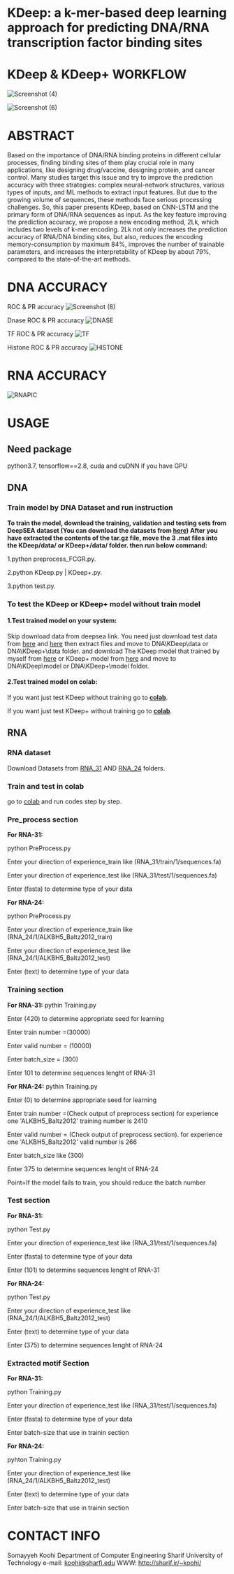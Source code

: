 # KDeep: a k-mer-based deep learning approach for  predicting DNA/RNA transcription factor binding  sites
# KDeep & KDeep+ WORKFLOW
![Screenshot (4)](https://user-images.githubusercontent.com/88847995/216258822-1f120880-749d-45b4-8fa0-473398a45ce3.png)

![Screenshot (6)](https://user-images.githubusercontent.com/88847995/216259426-c3c339fe-daf2-44d9-8845-f69ccdc6b17e.png)

# ABSTRACT
Based on the importance of DNA/RNA binding proteins in different cellular processes, finding binding sites of them play crucial role in many applications, like designing drug/vaccine, designing protein, and cancer control. Many studies target this issue and try to improve the prediction accuracy with three strategies: complex neural-network structures, various types of inputs, and ML methods to extract input features. But due to the growing volume of sequences, these methods face serious processing challenges. So, this paper presents KDeep, based on CNN-LSTM and the primary form of DNA/RNA sequences as input. As the key feature improving the prediction accuracy, we propose a new encoding method, 2Lk, which includes two levels of k-mer encoding. 2Lk not only increases the prediction accuracy of RNA/DNA binding sites, but also, reduces the encoding memory-consumption by maximum 84%, improves the number of trainable parameters, and increases the interpretability of KDeep by about 79%, compared to the state-of-the-art methods.

# DNA ACCURACY
ROC & PR accuracy
![Screenshot (8)](https://user-images.githubusercontent.com/88847995/216260753-28ad0aec-eb4a-4f67-989e-f4351fee716e.png)

Dnase ROC & PR accuracy
![DNASE](https://user-images.githubusercontent.com/88847995/216276090-2e577602-c2b4-440c-958f-1132290603ae.png)

TF ROC & PR accuracy
![TF](https://user-images.githubusercontent.com/88847995/216276141-aa5344c2-4800-40dd-a05f-81b6229bde52.png)

Histone ROC & PR accuracy
![HISTONE](https://user-images.githubusercontent.com/88847995/216276193-c45e1b77-a8eb-4865-b1cd-92353661c740.png)

# RNA ACCURACY
![RNAPIC](https://user-images.githubusercontent.com/88847995/216283950-3f772f10-880d-4363-a391-9e4040c3cb1e.png)

# USAGE
## Need package
python3.7,  tensorflow==2.8, cuda and cuDNN if you have GPU

## DNA
###  Train model by DNA Dataset and run instruction
**To train the model, download the training, validation and testing sets from DeepSEA dataset (You can download the datasets from [here](http://deepsea.princeton.edu/media/code/deepsea_train_bundle.v0.9.tar.gz))
After you have extracted the contents of the tar.gz file, move the 3 .mat files into the KDeep/data/ or KDeep+/data/ folder.
then run below command:**

 1.python preprocess_FCGR.py.
 
 2.python KDeep.py | KDeep+.py.
 
 3.python test.py.
 
 
### To test the KDeep or KDeep+ model without train model

 #### 1.Test trained model on your system:
 
Skip download data from deepsea link. You need just download test data from [here](https://drive.google.com/file/d/1y_KarPolOGFFzcdeoKOY9w_tg0NG3jYg/view?usp=sharing) and [here](https://drive.google.com/file/d/1fBN1fVCMKRmCLCO4vBiYB3OZYdjUV-ae/view?usp=sharing) then extract files and move to DNA\KDeep\data or DNA\KDeep+\data folder. and download The KDeep model that trained by myself from [here](https://drive.google.com/file/d/150I1vVEpqrPR_m6yZAyEwEGMAGfTzYZa/view?usp=sharing) or KDeep+ model
 from [here](https://drive.google.com/file/d/1xUuL74NiVLXNDtsLI0HjB5lNTrZsgy7x/view?usp=sharing) and move to DNA\KDeep\model or DNA\KDeep+\model folder.


#### 2.Test trained model on colab:
 
If you want just test KDeep without training go to **[colab](https://colab.research.google.com/drive/1bdPTxxkB4Gd_R0GBSVfI_R57bUVTjomv?usp=sharing)**.

If you want just test KDeep+ without training go to **[colab](https://colab.research.google.com/drive/1f4AUlTIwnB_1ezZkbf8L7y0g8C6m_o3S?usp=sharing)**.
 
 ##  **RNA** 
 ### RNA dataset
 Download Datasets from [RNA_31](https://drive.google.com/drive/folders/1zW4cGL2SsfCxscnsCKmRywHbSsKSb_gA?usp=sharing) AND [RNA_24](https://drive.google.com/drive/folders/1--hAqnWlECTDRA-ILV0IKrFR1Wvw_L2E?usp=sharing) folders.
 
 ### Train and test in colab 
 go to [colab](https://colab.research.google.com/drive/1mLV1jp-VIQSu99h51O3mKf5_gExoowrc?usp=sharing) and run codes step by step. 
 
###  Pre_process section 

**For RNA-31:**

python PreProcess.py

Enter your direction of experience_train like (RNA_31/train/1/sequences.fa)

Enter your direction of experience_test like (RNA_31/test/1/sequences.fa)

Enter (fasta) to determine type of your data

**For RNA-24:**

python PreProcess.py 

Enter your direction of experience_train like (RNA_24/1/ALKBH5_Baltz2012_train)

Enter your direction of experience_test like (RNA_24/1/ALKBH5_Baltz2012_test)

Enter (text) to determine type of your data

### Training section 

**For RNA-31:**
pythin Training.py

Enter (420) to determine appropriate seed for learning

Enter train number =(30000)

Enter valid number = (10000)

Enter batch_size = (300)

Enter 101 to determine sequences lenght of RNA-31

**For RNA-24:**
pythin Training.py

Enter (0) to determine appropriate seed for learning

Enter train number =(Check output of preprocess section) for experience one 'ALKBH5_Baltz2012' training number is 2410

Enter valid number = (Check output of preprocess section). for experience one 'ALKBH5_Baltz2012' valid number is 266

Enter batch_size like (300)

Enter 375 to determine sequences lenght of RNA-24

Point=If the model fails to train, you should reduce the batch number

### **Test section** 

**For RNA-31:**

python Test.py

Enter your direction of experience_test like (RNA_31/test/1/sequences.fa)

Enter (fasta) to determine type of your data

Enter (101) to determine sequences lenght of RNA-31

**For RNA-24:**

python Test.py

Enter your direction of experience_test like (RNA_24/1/ALKBH5_Baltz2012_test)

Enter (text) to determine type of your data

Enter (375) to determine sequences lenght of RNA-24


### **Extracted motif Section** 

**For RNA-31:**

python Training.py

Enter your direction of experience_test like (RNA_31/test/1/sequences.fa)

Enter (fasta) to determine type of your data

Enter batch-size that use in trainin section

**For RNA-24:**

pyhton Training.py

Enter your direction of experience_test like (RNA_24/1/ALKBH5_Baltz2012_test)

Enter (text) to determine type of your data

Enter batch-size that use in trainin section

# CONTACT INFO
Somayyeh Koohi
Department of Computer Engineering
Sharif University of Technology
e-mail: koohi@sharfi.edu
WWW: http://sharif.ir/~koohi/
